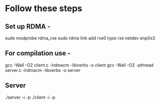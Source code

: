 # Follow these steps 

## Set up RDMA -
sudo modprobe rdma_rxe
sudo rdma link add rxe0 type rxe netdev enp0s3

## For compilation use -

gcc -Wall -O2         client.c  -lrdmacm -libverbs -o client 
gcc -Wall  -O2 -pthread server.c  -lrdmacm -libverbs -o server

## Server 
./server -i <your ip> -p <port no.>
./client -i <your server ip> -p <port no.>



